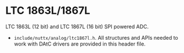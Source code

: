 LTC 1863L/1867L
===============

LTC 1863L (12 bit) and LTC 1867L (16 bit) SPI powered ADC.

-   `include/nuttx/analog/ltc1867l.h`. All structures and APIs needed to
    work with DAtC drivers are provided in this header file.

